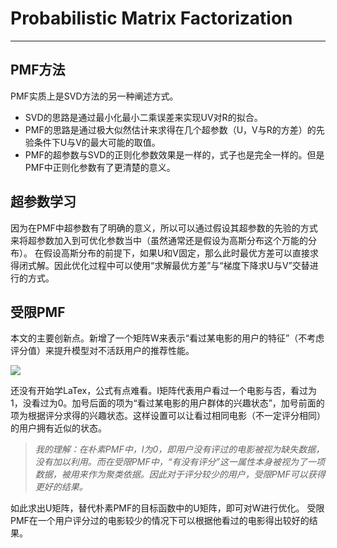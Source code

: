 ﻿# Probabilistic Matrix Factorization
---

## PMF方法

PMF实质上是SVD方法的另一种阐述方式。

* SVD的思路是通过最小化最小二乘误差来实现UV对R的拟合。
* PMF的思路是通过极大似然估计来求得在几个超参数（U，V与R的方差）的先验条件下U与V的最大可能的取值。
* PMF的超参数与SVD的正则化参数效果是一样的，式子也是完全一样的。但是PMF中正则化参数有了更清楚的意义。

## 超参数学习

因为在PMF中超参数有了明确的意义，所以可以通过假设其超参数的先验的方式来将超参数加入到可优化参数当中（虽然通常还是假设为高斯分布这个万能的分布）。
在假设高斯分布的前提下，如果U和V固定，那么此时最优方差可以直接求得闭式解。因此优化过程中可以使用“求解最优方差”与“梯度下降求U与V”交替进行的方式。

## 受限PMF

本文的主要创新点。新增了一个矩阵W来表示“看过某电影的用户的特征”（不考虑评分值）来提升模型对不活跃用户的推荐性能。

<img src="http://chart.googleapis.com/chart?cht=tx&chl= U_i=Y_i+(\sum_kI_{ik}W_k)/(\sum_kI_{ik}) " style="border:none;">

还没有开始学LaTex，公式有点难看。I矩阵代表用户看过一个电影与否，看过为1，没看过为0。加号后面的项为“看过某电影的用户群体的兴趣状态”，加号前面的项为根据评分求得的兴趣状态。这样设置可以让看过相同电影（不一定评分相同）的用户拥有近似的状态。

>*我的理解：在朴素PMF中，I为0，即用户没有评过的电影被视为缺失数据，没有加以利用。而在受限PMF中，“有没有评分”这一属性本身被视为了一项数据，被用来作为聚类依据。因此对于评分较少的用户，受限PMF可以获得更好的结果。*

如此求出U矩阵，替代朴素PMF的目标函数中的U矩阵，即可对W进行优化。
受限PMF在一个用户评分过的电影较少的情况下可以根据他看过的电影得出较好的结果。
